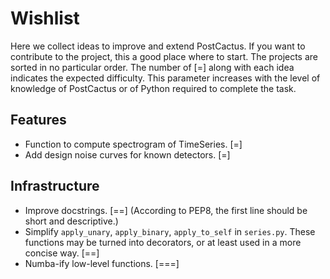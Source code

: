 # Wishlist

Here we collect ideas to improve and extend PostCactus. If you want to
contribute to the project, this a good place where to start. The projects are
sorted in no particular order. The number of [=] along with each idea indicates
the expected difficulty. This parameter increases with the level
of knowledge of PostCactus or of Python required to complete the task.

## Features

* Function to compute spectrogram of TimeSeries. [=]
* Add design noise curves for known detectors. [=]

## Infrastructure

* Improve docstrings.  [==]
  (According to PEP8, the first line should be short and descriptive.)
* Simplify `apply_unary`, `apply_binary`, `apply_to_self` in `series.py`.
  These functions may be turned into decorators, or at least used in a more
  concise way. [==]
* Numba-ify low-level functions. [===]
